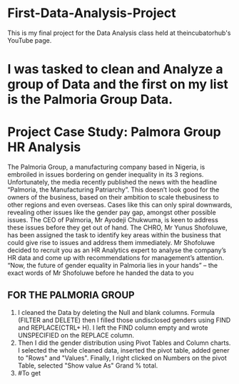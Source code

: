 # First-Data-Analysis-Project

This is my final project for the Data Analysis class held at theincubatorhub's YouTube page.
# I was tasked to clean and Analyze a group of Data and the first on my list is the Palmoria Group Data.

# Project Case Study: Palmora Group HR Analysis
The Palmoria Group, a manufacturing company based in Nigeria, is embroiled in issues bordering on gender inequality in its 3 regions. Unfortunately, the media recently published the news with the headline “Palmoria, the Manufacturing Patriarchy”. This doesn’t look good for the owners of the business, based on their ambition to scale thebusiness to other regions and even overseas. Cases like this can only spiral downwards, revealing other issues like the gender pay gap, amongst other possible issues. The CEO of Palmoria, Mr Ayodeji Chukwuma, is keen to address these issues before they get out of hand. The CHRO, Mr Yunus Shofoluwe, has been assigned the task to identify key areas within the business that could give rise to issues and address them immediately. Mr Shofoluwe decided to recruit you as an HR Analytics expert to analyse the company’s HR data and come up with recommendations for management’s attention. “Now, the future of gender equality in Palmoria lies in your hands” – the exact words of Mr Shofoluwe before he handed the data to you

## FOR THE PALMORIA GROUP
1. I cleaned the Data by deleting the Null and blank columns. Formula (FILTER and DELETE) then I filled those undisclosed genders using FIND and REPLACE(CTRL+ H). I left the FIND column empty and wrote UNSPECIFIED on the REPLACE column.
2. Then I did the gender distribution using Pivot Tables and Column charts. I selected the whole cleaned data, inserted the pivot table, added gener to "Rows" and "Values". Finally, I right clicked on Numbers on the pivot Table, selected "Show value As" Grand % total.
3. #To get 

